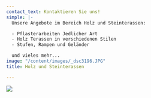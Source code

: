 ```yaml
---
contact_text: Kontaktieren Sie uns!
simple: |-
  Unsere Angebote im Bereich Holz und Steinterassen:

  - Pflasterarbeiten Jedlicher Art
  - Holz Terassen in verschiedenen Stilen
  - Stufen, Rampen und Geländer

  und vieles mehr...
image: "/content/images/_dsc3196.JPG"
title: Holz und Steinterassen

---
```

![](/content/images/_dsc3191.JPG)